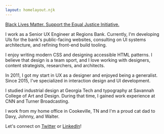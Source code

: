 ```yaml
---
layout: homelayout.njk
---
```


<a href="https://support.eji.org/give/153413/#!/donation/checkout">
  Black Lives Matter. Support&nbsp;the&nbsp;Equal&nbsp;Justice&nbsp;Initiative.
</a>

I work as a Senior UX Engineer at Regions Bank. Currently, I'm developing UIs for the bank's public-facing websites, consulting on UI systems architecture, and refining front-end build tooling.

I enjoy writing modern CSS and designing accessible HTML patterns. I believe that design is a team sport, and I love working with designers, content strategists, researchers, and architects.

In 2011, I got my start in UX as a designer and enjoyed being a generalist. Since 2015, I've specialized in interaction design and UI development.

I studied industrial design at Georgia Tech and typography at Savannah College of Art and Design. During that time, I gained work experience at CNN and Turner Broadcasting.

I work from my home office in Cookeville, TN and I'm a proud cat dad to Davy, Johnny, and Walter.

Let's connect on [Twitter](https://twitter.com/aharvard) or [LinkedIn](https://www.linkedin.com/in/aharvard/)!
